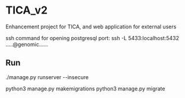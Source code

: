 # TICA_v2
Enhancement project for TICA, and web application for external users

ssh command for opening postgresql port:
ssh -L 5433:localhost:5432 .....@genomic......


## Run
./manage.py runserver --insecure


python3 manage.py makemigrations
python3 manage.py migrate